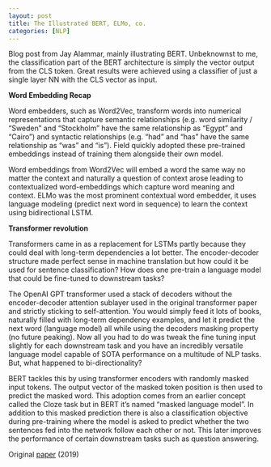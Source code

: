 ```yaml
---
layout: post
title: The Illustrated BERT, ELMo, co.
categories: [NLP]
---
```


Blog post from Jay Alammar, mainly illustrating BERT. Unbeknownst to me, the classification part of the BERT architecture is simply the vector output from the CLS token. Great results were achieved using a classifier of just a single layer NN with the CLS vector as input. 

**Word Embedding Recap**

Word embedders, such as Word2Vec, transform words into numerical representations that capture semantic relationships (e.g. word similarity / “Sweden” and “Stockholm” have the same relationship as “Egypt” and “Cairo”) and syntactic relationships (e.g. “had” and “has” have the same relationship as “was” and “is”). Field quickly adopted these pre-trained embeddings instead of training them alongside their own model.

Word embeddings from Word2Vec will embed a word the same way no matter the context and naturally a question of context arose leading to contextualized word-embeddings which capture word meaning and context. ELMo was the most prominent contextual word embedder, it uses language modeling (predict next word in sequence) to learn the context using bidirectional LSTM. 

**Transformer revolution**

Transformers came in as a replacement for LSTMs partly because they could deal with long-term dependencies a lot better. The encoder-decoder structure made perfect sense in machine translation but how could it be used for sentence classification? How does one pre-train a language model that could be fine-tuned to downstream tasks? 

The OpenAI GPT transformer used a stack of decoders without the encoder-decoder attention sublayer used in the original transformer paper and strictly sticking to self-attention. You would simply feed it lots of books, naturally filled with long-term dependency examples, and let it predict the next word (language model) all while using the decoders masking property (no future peaking). Now all you had to do was tweak the fine tuning input slightly for each downstream task and you have an incredibly versatile language model capable of SOTA performance on a multitude of NLP tasks. But, what happened to bi-directionality?

BERT tackles this by using transformer encoders with randomly masked input tokens. The output vector of the masked token position is then used to predict the masked word. This adoption comes from an earlier concept called the Cloze task but in BERT it’s named “masked language model”. In addition to this masked prediction there is also a classification objective during pre-training where the model is asked to predict whether the two sentences fed into the network follow each other or not. This later improves the performance of certain downstream tasks such as question answering. 

Original [paper](http://jalammar.github.io/illustrated-bert/) (2019)
